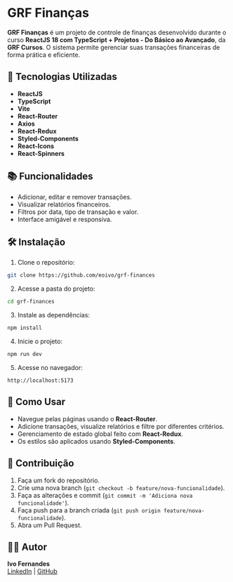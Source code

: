 # GRF Finanças

**GRF Finanças** é um projeto de controle de finanças desenvolvido durante o curso **ReactJS 18 com TypeScript + Projetos - Do Básico ao Avançado**, da **GRF Cursos**. O sistema permite gerenciar suas transações financeiras de forma prática e eficiente.

## 🚀 Tecnologias Utilizadas

- **ReactJS**
- **TypeScript**
- **Vite**
- **React-Router**
- **Axios**
- **React-Redux**
- **Styled-Components**
- **React-Icons**
- **React-Spinners**

## 📚 Funcionalidades

- Adicionar, editar e remover transações.
- Visualizar relatórios financeiros.
- Filtros por data, tipo de transação e valor.
- Interface amigável e responsiva.

## 🛠️ Instalação

1. Clone o repositório:

```bash
git clone https://github.com/eoivo/grf-finances
```

2. Acesse a pasta do projeto:

```bash
cd grf-finances
```

3. Instale as dependências:

```bash
npm install
```

4. Inicie o projeto:

```bash
npm run dev
```

5. Acesse no navegador:

```
http://localhost:5173
```

## 📝 Como Usar

- Navegue pelas páginas usando o **React-Router**.
- Adicione transações, visualize relatórios e filtre por diferentes critérios.
- Gerenciamento de estado global feito com **React-Redux**.
- Os estilos são aplicados usando **Styled-Components**.

## 🤝 Contribuição

1. Faça um fork do repositório.
2. Crie uma nova branch (`git checkout -b feature/nova-funcionalidade`).
3. Faça as alterações e commit (`git commit -m 'Adiciona nova funcionalidade'`).
4. Faça push para a branch criada (`git push origin feature/nova-funcionalidade`).
5. Abra um Pull Request.

## 🧑‍💻 Autor

**Ivo Fernandes**  
[LinkedIn](https://linkedin.com/in/ivo-dev/) | [GitHub](https://github.com/eoivo)
